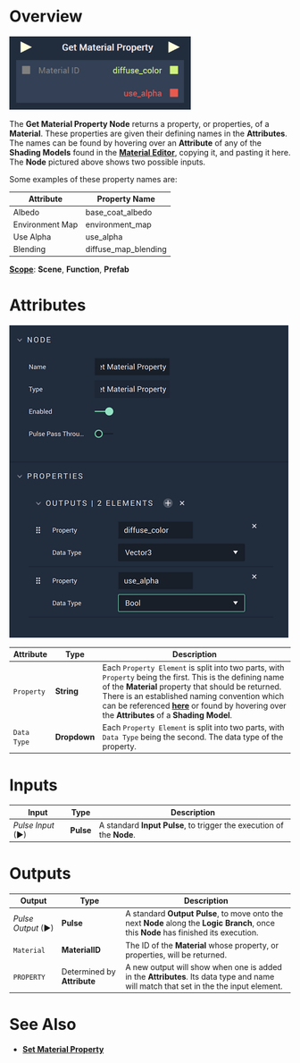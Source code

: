 # Overview

![The Get Material Property Node with Two Example Outputs.](../../../.gitbook/assets/getmaterialpropertynode.png)

The **Get Material Property Node**  returns a property, or properties, of a **Material**. These properties are given their defining names in the **Attributes**. The names can be found by hovering over an **Attribute** of any of the **Shading Models** found in the [**Material Editor**](../../../modules/material-editor/README.md), copying it, and pasting it here. The **Node** pictured above shows two possible inputs. 

Some examples of these property names are: 

|Attribute|Property Name|
|---|---|
|Albedo|base_coat_albedo|
|Environment Map|environment_map|
| Use Alpha|use_alpha|
|Blending|diffuse_map_blending|

[**Scope**](../../overview.md#scopes): **Scene**, **Function**, **Prefab**

# Attributes

![Get Material Property Node Attributes with Two Example Outputs.](../../../.gitbook/assets/getmaterialpropertyattsreal.png)

|Attribute|Type|Description|
|---|---|---|
|`Property`|**String**|Each `Property Element` is split into two parts, with `Property` being the first. This is the defining name of the **Material** property that should be returned. There is an established naming convention which can be referenced [**here**](../../../modules/material-editor/README.md) or found by hovering over the **Attributes** of a **Shading Model**.
|`Data Type`|**Dropdown**|Each `Property Element` is split into two parts, with `Data Type` being the second. The data type of the property.|

# Inputs

|Input|Type|Description|
|---|---|---|
|*Pulse Input* (►)|**Pulse**|A standard **Input Pulse**, to trigger the execution of the **Node**.|

# Outputs

|Output|Type|Description|
|---|---|---|
|*Pulse Output* (►)|**Pulse**|A standard **Output Pulse**, to move onto the next **Node** along the **Logic Branch**, once this **Node** has finished its execution.|
|`Material`|**MaterialID**|The ID of the **Material** whose property, or properties, will be returned.|
|`PROPERTY`|Determined by **Attribute**|A new output will show when one is added in the **Attributes**. Its data type and name will match that set in the the input element.|

# See Also

* [**Set Material Property**](setmaterialproperty.md)

